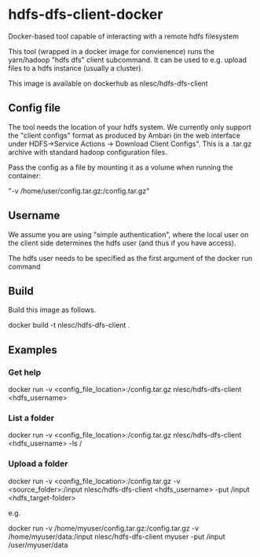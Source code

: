 # hdfs-dfs-client-docker
Docker-based tool capable of interacting with a remote hdfs filesystem

This tool (wrapped in a docker image for convienence) runs the yarn/hadoop "hdfs dfs" client subcommand. It can be used to e.g. upload files to a hdfs instance (usually a cluster).

This image is available on dockerhub as nlesc/hdfs-dfs-client

## Config file

The tool needs the location of your hdfs system. We currently only support the "client configs" format as produced by Ambari (in the web interface under HDFS->Service Actions -> Download Client Configs". This is a .tar.gz archive with standard hadoop configuration files.

Pass the config as a file by mounting it as a volume when running the container: 

  "-v /home/user/config.tar.gz:/config.tar.gz"

## Username

We assume you are using "simple authentication", where the local user on the client side determines the hdfs user (and thus if you have access).

The hdfs user needs to be specified as the first argument of the docker run command

## Build

Build this image as follows.

  docker build -t nlesc/hdfs-dfs-client .

## Examples

### Get help

  docker run -v <config_file_location>:/config.tar.gz nlesc/hdfs-dfs-client <hdfs_username> 

### List a folder

  docker run -v <config_file_location>:/config.tar.gz nlesc/hdfs-dfs-client <hdfs_username> -ls /

### Upload a folder

  docker run -v <config_file_location>:/config.tar.gz -v <source_folder>:/input nlesc/hdfs-dfs-client <hdfs_username> -put /input <hdfs_target-folder>

e.g.

  docker run -v /home/myuser/config.tar.gz:/config.tar.gz -v /home/myuser/data:/input nlesc/hdfs-dfs-client myuser -put /input /user/myuser/data

